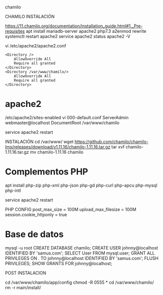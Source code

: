 chamilo

CHAMILO INSTALACIÓN

https://11.chamilo.org/documentation/installation_guide.html#1._Pre-requisites
apt install mariadb-server apache2 php7.3
a2enmod rewrite
systemctl restart apache2
service apache2 status
apache2 -V

vi /etc/apache2/apache2.conf

    <Directory />
        AllowOverride All
        Require all granted
    </Directory>
    <Directory /var/www/chamilo/>
        AllowOverride All
        Require all granted
    </Directory>

# apache2
/etc/apache2/sites-enabled
vi 000-default.conf
ServerAdmin webmaster@localhost
DocumentRoot /var/www/chamilo

service apache2 restart

INSTALACIÓN
cd /var/www/
wget https://github.com/chamilo/chamilo-lms/releases/download/v1.11.16/chamilo-1.11.16.tar.gz
tar xvf chamilo-1.11.16.tar.gz
mv chamilo-1.11.16 chamilo

# Complementos PHP
apt install php-zip php-xml php-json php-gd php-curl php-apcu php-mysql php-intl

service apache2 restart

PHP CONFIG
post_max_size = 100M
upload_max_filesize = 100M
session.cookie_httponly = true


# Base de datos

mysql -u root
CREATE DATABASE chamilo;
CREATE USER johnny@localhost IDENTIFIED BY 'samus.com';
SELECT User FROM mysql.user;
GRANT ALL PRIVILEGES ON *.* TO johnny@localhost IDENTIFIED BY 'samus.com';
FLUSH PRIVILEGES;
SHOW GRANTS FOR johnny@localhost;

POST INSTALACION

cd /var/www/chamilo/app/config
chmod -R 0555 *
cd  /var/www/chamilo/
rm -r main/install/
